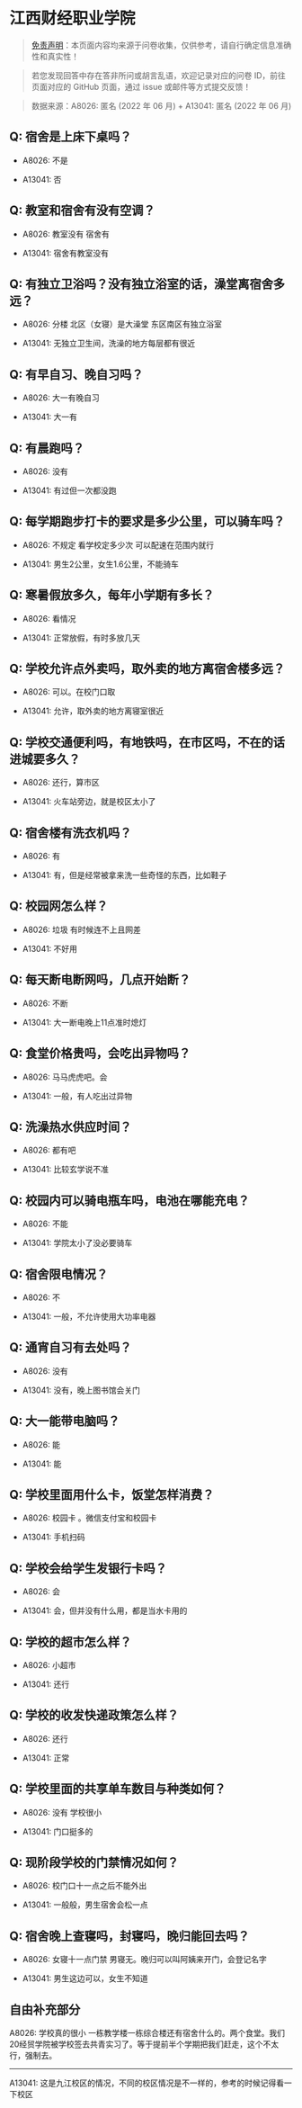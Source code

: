 # 江西财经职业学院

> [免责声明](https://colleges.chat/#_3)：本页面内容均来源于问卷收集，仅供参考，请自行确定信息准确性和真实性！

> 若您发现回答中存在答非所问或胡言乱语，欢迎记录对应的问卷 ID，前往页面对应的 GitHub 页面，通过 issue 或邮件等方式提交反馈！

> 数据来源：A8026: 匿名 (2022 年 06 月) + A13041: 匿名 (2022 年 06 月)

## Q: 宿舍是上床下桌吗？

- A8026: 不是

- A13041: 否

## Q: 教室和宿舍有没有空调？

- A8026: 教室没有 宿舍有

- A13041: 宿舍有教室没有

## Q: 有独立卫浴吗？没有独立浴室的话，澡堂离宿舍多远？

- A8026: 分楼 北区（女寝）是大澡堂 东区南区有独立浴室

- A13041: 无独立卫生间，洗澡的地方每层都有很近

## Q: 有早自习、晚自习吗？

- A8026: 大一有晚自习

- A13041: 大一有

## Q: 有晨跑吗？

- A8026: 没有

- A13041: 有过但一次都没跑

## Q: 每学期跑步打卡的要求是多少公里，可以骑车吗？

- A8026: 不规定 看学校定多少次  可以配速在范围内就行

- A13041: 男生2公里，女生1.6公里，不能骑车

## Q: 寒暑假放多久，每年小学期有多长？

- A8026: 看情况

- A13041: 正常放假，有时多放几天

## Q: 学校允许点外卖吗，取外卖的地方离宿舍楼多远？

- A8026: 可以。在校门口取

- A13041: 允许，取外卖的地方离寝室很近

## Q: 学校交通便利吗，有地铁吗，在市区吗，不在的话进城要多久？

- A8026: 还行，算市区

- A13041: 火车站旁边，就是校区太小了

## Q: 宿舍楼有洗衣机吗？

- A8026: 有

- A13041: 有，但是经常被拿来洗一些奇怪的东西，比如鞋子

## Q: 校园网怎么样？

- A8026: 垃圾 有时候连不上且网差

- A13041: 不好用

## Q: 每天断电断网吗，几点开始断？

- A8026: 不断

- A13041: 大一断电晚上11点准时熄灯

## Q: 食堂价格贵吗，会吃出异物吗？

- A8026: 马马虎虎吧。会

- A13041: 一般，有人吃出过异物

## Q: 洗澡热水供应时间？

- A8026: 都有吧

- A13041: 比较玄学说不准

## Q: 校园内可以骑电瓶车吗，电池在哪能充电？

- A8026: 不能

- A13041: 学院太小了没必要骑车

## Q: 宿舍限电情况？

- A8026: 不

- A13041: 一般，不允许使用大功率电器

## Q: 通宵自习有去处吗？

- A8026: 没有

- A13041: 没有，晚上图书馆会关门

## Q: 大一能带电脑吗？

- A8026: 能

- A13041: 能

## Q: 学校里面用什么卡，饭堂怎样消费？

- A8026: 校园卡 。微信支付宝和校园卡

- A13041: 手机扫码

## Q: 学校会给学生发银行卡吗？

- A8026: 会

- A13041: 会，但并没有什么用，都是当水卡用的

## Q: 学校的超市怎么样？

- A8026: 小超市

- A13041: 还行

## Q: 学校的收发快递政策怎么样？

- A8026: 还行

- A13041: 正常

## Q: 学校里面的共享单车数目与种类如何？

- A8026: 没有 学校很小

- A13041: 门口挺多的

## Q: 现阶段学校的门禁情况如何？

- A8026: 校门口十一点之后不能外出

- A13041: 一般般，男生宿舍会松一点

## Q: 宿舍晚上查寝吗，封寝吗，晚归能回去吗？

- A8026: 女寝十一点门禁 男寝无。晚归可以叫阿姨来开门，会登记名字

- A13041: 男生这边可以，女生不知道

## 自由补充部分

A8026: 学校真的很小 一栋教学楼一栋综合楼还有宿舍什么的。两个食堂。我们20经贸学院被学校签去共青实习了。等于提前半个学期把我们赶走，这个不太行，强制去。

***

A13041: 这是九江校区的情况，不同的校区情况是不一样的，参考的时候记得看一下校区